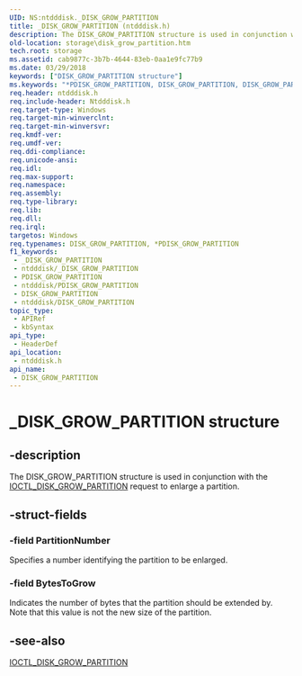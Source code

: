 ```yaml
---
UID: NS:ntdddisk._DISK_GROW_PARTITION
title: _DISK_GROW_PARTITION (ntdddisk.h)
description: The DISK_GROW_PARTITION structure is used in conjunction with the IOCTL_DISK_GROW_PARTITION request to enlarge a partition.
old-location: storage\disk_grow_partition.htm
tech.root: storage
ms.assetid: cab9877c-3b7b-4644-83eb-0aa1e9fc77b9
ms.date: 03/29/2018
keywords: ["DISK_GROW_PARTITION structure"]
ms.keywords: "*PDISK_GROW_PARTITION, DISK_GROW_PARTITION, DISK_GROW_PARTITION structure [Storage Devices], PDISK_GROW_PARTITION, PDISK_GROW_PARTITION structure pointer [Storage Devices], _DISK_GROW_PARTITION, ntdddisk/DISK_GROW_PARTITION, ntdddisk/PDISK_GROW_PARTITION, storage.disk_grow_partition, structs-disk_cc7d52cd-b0b6-4e5c-a323-6d513f37e602.xml"
req.header: ntdddisk.h
req.include-header: Ntdddisk.h
req.target-type: Windows
req.target-min-winverclnt: 
req.target-min-winversvr: 
req.kmdf-ver: 
req.umdf-ver: 
req.ddi-compliance: 
req.unicode-ansi: 
req.idl: 
req.max-support: 
req.namespace: 
req.assembly: 
req.type-library: 
req.lib: 
req.dll: 
req.irql: 
targetos: Windows
req.typenames: DISK_GROW_PARTITION, *PDISK_GROW_PARTITION
f1_keywords:
 - _DISK_GROW_PARTITION
 - ntdddisk/_DISK_GROW_PARTITION
 - PDISK_GROW_PARTITION
 - ntdddisk/PDISK_GROW_PARTITION
 - DISK_GROW_PARTITION
 - ntdddisk/DISK_GROW_PARTITION
topic_type:
 - APIRef
 - kbSyntax
api_type:
 - HeaderDef
api_location:
 - ntdddisk.h
api_name:
 - DISK_GROW_PARTITION
---
```


# _DISK_GROW_PARTITION structure


## -description

The DISK_GROW_PARTITION structure is used in conjunction with the <a href="https://docs.microsoft.com/windows-hardware/drivers/ddi/ntdddisk/ni-ntdddisk-ioctl_disk_grow_partition">IOCTL_DISK_GROW_PARTITION</a> request to enlarge a partition.

## -struct-fields

### -field PartitionNumber

Specifies a number identifying the partition to be enlarged.

### -field BytesToGrow

Indicates the number of bytes that the partition should be extended by. Note that this value is not the new size of the partition.

## -see-also

<a href="https://docs.microsoft.com/windows-hardware/drivers/ddi/ntdddisk/ni-ntdddisk-ioctl_disk_grow_partition">IOCTL_DISK_GROW_PARTITION</a>

